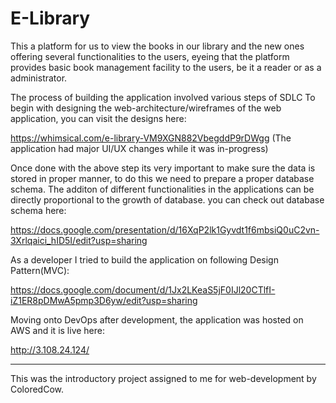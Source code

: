 # E-Library

This a platform for us to view the books in our library and the new ones offering several functionalities to the users, eyeing that the platform provides basic book management facility to the users, be it a reader or as a administrator.

The process of building the application involved various steps of SDLC
To begin with designing the web-architecture/wireframes of the web application, you can visit the designs here:

https://whimsical.com/e-library-VM9XGN882VbegddP9rDWgg (The application had major UI/UX changes while it was in-progress)


Once done with the above step its very important to make sure the data is stored in proper manner, to do this we need to prepare a proper database schema. The additon of different functionalities in the applications can be directly proportional to the growth of database.
you can check out database schema here:

https://docs.google.com/presentation/d/16XqP2lk1Gyvdt1f6mbsiQ0uC2vn-3Xrlqaici_hID5I/edit?usp=sharing


As a developer I tried to build the application on following Design Pattern(MVC):

https://docs.google.com/document/d/1Jx2LKeaS5jF0IJl20CTlfI-iZ1ER8pDMwA5pmp3D6yw/edit?usp=sharing


Moving onto DevOps after development, the application was hosted on AWS and it is live here:

http://3.108.24.124/
***********
This was the introductory project assigned to me for web-development by ColoredCow.
